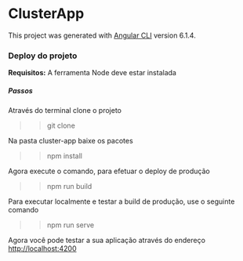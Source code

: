 # ClusterApp

This project was generated with [Angular CLI](https://github.com/angular/angular-cli) version 6.1.4.

### Deploy do projeto

**Requisitos:** A ferramenta Node deve estar instalada

##### Passos

Através do terminal clone o projeto
>> git clone 

Na pasta cluster-app baixe os pacotes
>> npm install

Agora execute o comando, para efetuar o deploy de produção
>>  npm run build

Para executar localmente e testar a build de produção, use o seguinte comando
>> npm run serve

Agora você pode testar a sua aplicação através do endereço [http://localhost:4200](http://localhost:4200)

